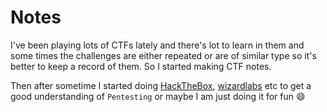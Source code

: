 # Notes

I've been playing lots of CTFs lately and there's lot to learn in them and some times the challenges are either repeated or are of similar type so it's better to keep a record of them. So I started making CTF notes.

Then after sometime I started doing [HackTheBox](https://www.hackthebox.eu/), [wizardlabs](https://labs.wizard-security.net/) etc to get a good understanding of `Pentesting` or maybe I am just doing it for fun :smile:
